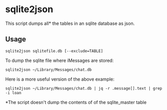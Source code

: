 sqlite2json
======

This script dumps all* the tables in an sqlite database as json.

## Usage

    sqlite2json sqlitefile.db [--exclude=TABLE]


To dump the sqlite file where iMessages are stored:

    sqlite2json ~/Library/Messages/chat.db

Here is a more useful version of the above example:

    sqlite2json ~/Library/Messages/chat.db | jq -r .message[].text | grep -i loan


\*The script doesn't dump the contents of of the sqlite_master table

